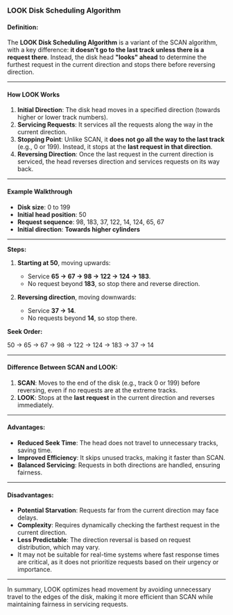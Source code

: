 ### **LOOK Disk Scheduling Algorithm**

#### Definition:
The **LOOK Disk Scheduling Algorithm** is a variant of the SCAN algorithm, with a key difference: **it doesn't go to the last track unless there is a request there**. Instead, the disk head **"looks" ahead** to determine the furthest request in the current direction and stops there before reversing direction.

---

#### How LOOK Works
1. **Initial Direction**: The disk head moves in a specified direction (towards higher or lower track numbers).
2. **Servicing Requests**: It services all the requests along the way in the current direction.
3. **Stopping Point**: Unlike SCAN, it **does not go all the way to the last track** (e.g., 0 or 199). Instead, it stops at the **last request in that direction**.
4. **Reversing Direction**: Once the last request in the current direction is serviced, the head reverses direction and services requests on its way back.

---

#### Example Walkthrough

- **Disk size**: 0 to 199
- **Initial head position**: 50
- **Request sequence**: 98, 183, 37, 122, 14, 124, 65, 67
- **Initial direction**: **Towards higher cylinders**

---

**Steps:**

1. **Starting at 50**, moving upwards:
    - Service **65 → 67 → 98 → 122 → 124 → 183**.
    - No request beyond **183**, so stop there and reverse direction.
  
2. **Reversing direction**, moving downwards:
    - Service **37 → 14**.
    - No requests beyond **14**, so stop there.


**Seek Order:**

50 → 65 → 67 → 98 → 122 → 124 → 183 → 37 → 14

---

#### Difference Between SCAN and LOOK:
1. **SCAN**: Moves to the end of the disk (e.g., track 0 or 199) before reversing, even if no requests are at the extreme tracks.
2. **LOOK**: Stops at the **last request** in the current direction and reverses immediately.

---
#### Advantages:
- **Reduced Seek Time**: The head does not travel to unnecessary tracks, saving time.
- **Improved Efficiency**: It skips unused tracks, making it faster than SCAN.
- **Balanced Servicing**: Requests in both directions are handled, ensuring fairness.

---
#### Disadvantages:
- **Potential Starvation**: Requests far from the current direction may face delays.
- **Complexity**: Requires dynamically checking the farthest request in the current direction.
- **Less Predictable**: The direction reversal is based on request distribution, which may vary.
- It may not be suitable for real-time systems where fast response times are critical, as it does not prioritize requests based on their urgency or importance.

---

In summary, LOOK optimizes head movement by avoiding unnecessary travel to the edges of the disk, making it more efficient than SCAN while maintaining fairness in servicing requests.